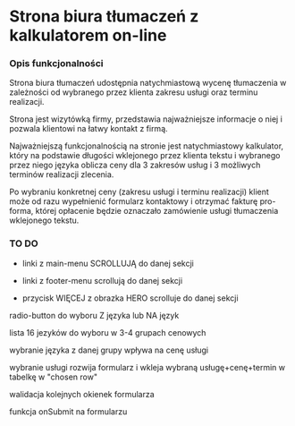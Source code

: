 # Strona biura tłumaczeń z kalkulatorem on-line 

### Opis funkcjonalności

Strona biura tłumaczeń udostępnia natychmiastową wycenę tłumaczenia w zależności od wybranego przez klienta zakresu usługi oraz terminu realizacji. 

Strona jest wizytówką firmy, przedstawia najważniejsze informacje o niej i pozwala klientowi na łatwy kontakt z firmą. 

Najważniejszą funkcjonalnością na stronie jest natychmiastowy kalkulator, który na podstawie długości wklejonego przez klienta tekstu i wybranego przez niego języka oblicza ceny dla 3 zakresów usług i 3 możliwych terminów realizacji zlecenia.

Po wybraniu konkretnej ceny (zakresu usługi i terminu realizacji) klient może od razu wypełnienić formularz kontaktowy i otrzymać fakturę pro-forma, której opłacenie będzie oznaczało zamówienie usługi tłumaczenia wklejonego tekstu.


### TO DO 
+ linki z main-menu SCROLLUJĄ do danej sekcji

+ linki z footer-menu scrollują do danej sekcji

+ przycisk WIĘCEJ z obrazka HERO scrolluje do danej sekcji

radio-button do wyboru Z języka lub NA język

lista 16 jezyków do wyboru w 3-4 grupach cenowych

wybranie języka z danej grupy wpływa na cenę usługi

wybranie usługi rozwija formularz i wkleja wybraną usługę+cenę+termin w tabelkę w "chosen row"

walidacja kolejnych okienek formularza

funkcja onSubmit na formularzu
